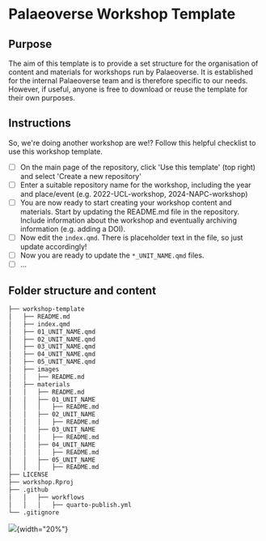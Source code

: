 # Palaeoverse Workshop Template

## Purpose

The aim of this template is to provide a set structure for the organisation of content and materials for workshops run by Palaeoverse. It is established for the internal Palaeoverse team and is therefore specific to our needs. However, if useful, anyone is free to download or reuse the template for their own purposes.

## Instructions

So, we're doing another workshop are we!? Follow this helpful checklist to use this workshop template.

- [ ] On the main page of the repository, click 'Use this template' (top right) and select 'Create a new repository'
- [ ] Enter a suitable repository name for the workshop, including the year and place/event (e.g. 2022-UCL-workshop, 2024-NAPC-workshop)
- [ ] You are now ready to start creating your workshop content and materials. Start by updating the README.md file in the repository. Include information about the workshop and eventually archiving information (e.g. adding a DOI).
- [ ] Now edit the `index.qmd`. There is placeholder text in the file, so just update accordingly!
- [ ] Now you are ready to update the `*_UNIT_NAME.qmd` files. 
- [ ] ...

## Folder structure and content

```bash
├── workshop-template
│   ├── README.md
│   ├── index.qmd
│   ├── 01_UNIT_NAME.qmd
│   ├── 02_UNIT_NAME.qmd
│   ├── 03_UNIT_NAME.qmd
│   ├── 04_UNIT_NAME.qmd
│   ├── 05_UNIT_NAME.qmd
│   ├── images
│   │   ├── README.md
│   ├── materials
│   │   ├── README.md
│   │   ├── 01_UNIT_NAME
│   │   │   ├── README.md
│   │   ├── 02_UNIT_NAME
│   │   │   ├── README.md
│   │   ├── 03_UNIT_NAME
│   │   │   ├── README.md
│   │   ├── 04_UNIT_NAME
│   │   │   ├── README.md
│   │   ├── 05_UNIT_NAME
│   │   │   ├── README.md
├── LICENSE
├── workshop.Rproj
├── .github
│   │   ├── workflows
│   │   │   ├── quarto-publish.yml
└── .gitignore
```

![](https://palaeoverse.org/images/logo.png){width="20%"}